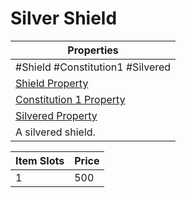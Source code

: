 # Silver Shield

|Properties|
|----------|
|\#Shield #Constitution1 #Silvered|
|[Shield Property](../Armor%20Properties/Shield%20Property.md)|
|[Constitution 1 Property](../Armor%20Properties/Constitution%20X%20Property.md)|
|[Silvered Property](../../../Material%20Properties/Silvered%20Property.md)|
|A silvered shield.|

|Item Slots|Price|
|----------|-----|
|1|500|
